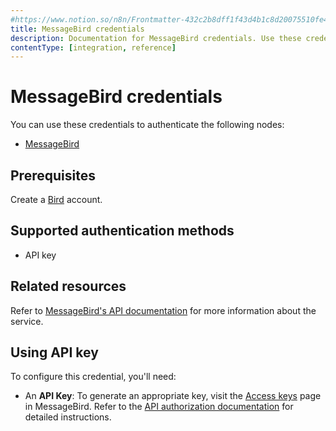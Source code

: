 ```yaml
---
#https://www.notion.so/n8n/Frontmatter-432c2b8dff1f43d4b1c8d20075510fe4
title: MessageBird credentials
description: Documentation for MessageBird credentials. Use these credentials to authenticate MessageBird in n8n, a workflow automation platform.
contentType: [integration, reference]
---
```


# MessageBird credentials

You can use these credentials to authenticate the following nodes:

- [MessageBird](/integrations/builtin/app-nodes/n8n-nodes-base.messagebird.md)

## Prerequisites

Create a [Bird](https://bird.com/) account.

## Supported authentication methods

- API key

## Related resources

Refer to [MessageBird's API documentation](https://docs.bird.com/api) for more information about the service.

## Using API key

To configure this credential, you'll need:

- An **API Key**: To generate an appropriate key, visit the [Access keys](https://app.bird.com/settings/access-keys) page in MessageBird. Refer to the [API authorization documentation](https://docs.bird.com/api/api-access/api-authorization) for detailed instructions. 

